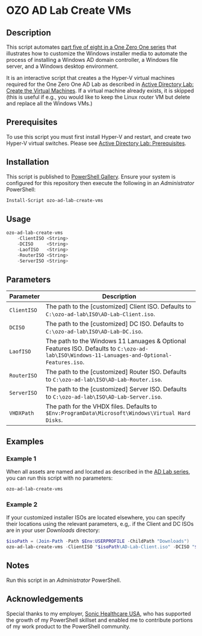 # OZO AD Lab Create VMs

## Description
This script automates [part five of eight in a One Zero One series](https://onezeroone.dev/active-directory-lab-introduction) that illustrates how to customize the Windows installer media to automate the process of installing a Windows AD domain controller, a Windows file server, and a Windows desktop environment.

It is an interactive script that creates a the Hyper-V virtual machines required for the One Zero One AD Lab as described in [Active Directory Lab: Create the Virtual Machines](https://onezeroone.dev/active-directory-lab-create-the-virtual-machines). If a virtual machine already exists, it is skipped (this is useful if e.g., you would like to keep the Linux router VM but delete and replace all the Windows VMs.)

## Prerequisites
To use this script you must first install Hyper-V and restart, and create two Hyper-V virtual switches. Please see [Active Directory Lab: Prerequisites](https://onezeroone.dev/active-directory-lab-prerequisites).

## Installation
This script is published to [PowerShell Gallery](https://learn.microsoft.com/en-us/powershell/scripting/gallery/overview?view=powershell-5.1). Ensure your system is configured for this repository then execute the following in an _Administrator_ PowerShell:

```powershell
Install-Script ozo-ad-lab-create-vms
```

## Usage
```powershell
ozo-ad-lab-create-vms
    -ClientISO <String>
    -DCISO     <String>
    -LaofISO   <String>
    -RouterISO <String>
    -ServerISO <String>
```

## Parameters
|Parameter|Description|
|---------|-----------|
|`ClientISO`|The path to the [customized\] Client ISO. Defaults to `C:\ozo-ad-lab\ISO\AD-Lab-Client.iso`.|
|`DCISO`|The path to the [customized\] DC ISO. Defaults to `C:\ozo-ad-lab\ISO\AD-Lab-DC.iso`.|
|`LaofISO`|The path to the Windows 11 Lanuages & Optional Features ISO. Defaults to `C:\ozo-ad-lab\ISO\Windows-11-Lanuages-and-Optional-Features.iso`.|
|`RouterISO`|The path to the [customized\] Router ISO. Defaults to `C:\ozo-ad-lab\ISO\AD-Lab-Router.iso`.|
|`ServerISO`|The path to the [customized\] Server ISO. Defaults to `C:\ozo-ad-lab\ISO\AD-Lab-Server.iso`.|
|`VHDXPath`|The path for the VHDX files. Defaults to `$Env:ProgramData\Microsoft\Windows\Virtual Hard Disks`.|

## Examples
### Example 1
When all assets are named and located as described in the [AD Lab series](https://onezeroone.dev/active-directory-lab-introduction), you can run this script with no parameters:
```powershell
ozo-ad-lab-create-vms
```
### Example 2
If your customized installer ISOs are located elsewhere, you can specify their locations using the relevant parameters, e.g,. if the Client and DC ISOs are in your user _Downloads_ directory:
```powershell
$isoPath = (Join-Path -Path $Env:USERPROFILE -ChildPath "Downloads")
ozo-ad-lab-create-vms -ClientISO "$isoPath\AD-Lab-Client.iso" -DCISO "$isoPath\AD-Lab-DC.iso"
```

## Notes
Run this script in an _Administrator_ PowerShell.

## Acknowledgements
Special thanks to my employer, [Sonic Healthcare USA](https://sonichealthcareusa.com), who has supported the growth of my PowerShell skillset and enabled me to contribute portions of my work product to the PowerShell community.
